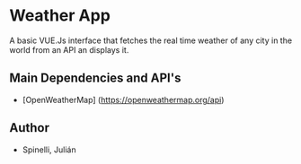 # Weather App

A basic VUE.Js interface that fetches the real time weather of any city in the world from an API an displays it.

## Main Dependencies and API's

- [OpenWeatherMap] (https://openweathermap.org/api)


## Author

- Spinelli, Julián
